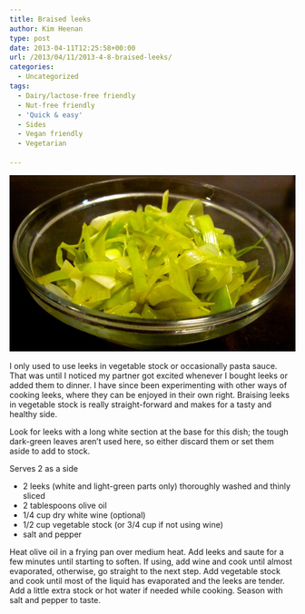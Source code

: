 ```yaml
---
title: Braised leeks
author: Kim Heenan
type: post
date: 2013-04-11T12:25:58+00:00
url: /2013/04/11/2013-4-8-braised-leeks/
categories:
  - Uncategorized
tags:
  - Dairy/lactose-free friendly
  - Nut-free friendly
  - 'Quick & easy'
  - Sides
  - Vegan friendly
  - Vegetarian

---
```


![](braised-leeks.jpg)


I only used to use leeks in vegetable stock or occasionally pasta sauce. That was until I noticed my partner got excited whenever I bought leeks or added them to dinner. I have since been experimenting with other ways of cooking leeks, where they can be enjoyed in their own right. Braising leeks in vegetable stock is really straight-forward and makes for a tasty and healthy side.

<!--more-->

Look for leeks with a long white section at the base for this dish; the tough dark-green leaves aren’t used here, so either discard them or set them aside to add to stock.

Serves 2 as a side

  * 2 leeks (white and light-green parts only) thoroughly washed and thinly sliced
  * 2 tablespoons olive oil
  * 1/4 cup dry white wine (optional)
  * 1/2 cup vegetable stock (or 3/4 cup if not using wine)
  * salt and pepper

Heat olive oil in a frying pan over medium heat. Add leeks and saute for a few minutes until starting to soften. If using, add wine and cook until almost evaporated, otherwise, go straight to the next step. Add vegetable stock and cook until most of the liquid has evaporated and the leeks are tender. Add a little extra stock or hot water if needed while cooking. Season with salt and pepper to taste.
